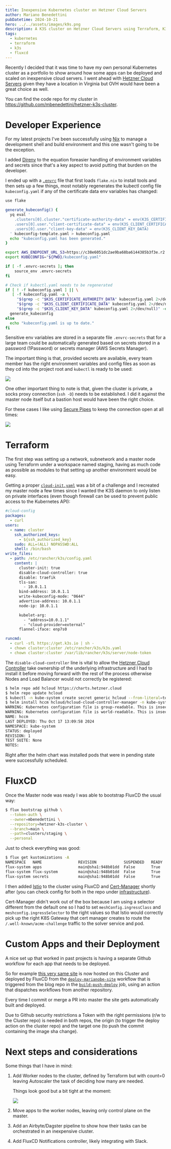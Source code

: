 ```yaml
---
title: Inexpensive Kubernetes cluster on Hetzner Cloud Servers
author: Mariano Benedettini
pubDatetime: 2024-10-21
hero: ../../assets/images/k9s.png
description: A K3S cluster on Hetzner Cloud Servers using Terraform, K3S and FluxCD.
tags:
  - kubernetes
  - terraform
  - k3s
  - fluxcd
---
```


Recently I decided that it was time to have my own personal Kubernetes cluster
as a portfolio to show around how some apps can be deployed and scaled on
inexpensive cloud servers. I went ahead with
[Hetzner Cloud Servers](https://www.hetzner.com/cloud/) given they have a
location in Virginia but OVH would have been a great choice as well.

You can find the code repo for my cluster in
https://github.com/mbenedettini/hetzner-k3s-cluster.

# Developer Experience

For my latest projects I've been successfully using [Nix](https://nixos.org/) to
manage a development shell and build environment and this one wasn't going to be
the exception.

I added [Direnv](https://direnv.net/) to the equation foreasier handling of
environment variables and secrets since that's a key aspect to avoid putting
that burden on the developer.

I ended up with a
[`.envrc`](https://github.com/mbenedettini/hetzner-k3s-cluster/blob/main/.envrc)
file that first loads `flake.nix` to install tools and then sets up a few
things, most notably regenerates the kubectl config file `kubeconfig.yaml` if
any of the certificate data env variables has changed:

```bash title=".envrc"
use flake

generate_kubeconfig() {
  yq eval '
    .clusters[0].cluster."certificate-authority-data" = env(K3S_CERTIFICATE_AUTHORITY_DATA) |
    .users[0].user."client-certificate-data" = env(K3S_CLIENT_CERTIFICATE_DATA) |
    .users[0].user."client-key-data" = env(K3S_CLIENT_KEY_DATA)
  ' kubeconfig-template.yaml > kubeconfig.yaml
  echo "kubeconfig.yaml has been generated."
}

export AWS_ENDPOINT_URL_S3=https://c38e6051dc2ae9ba68ba6144385b3f3e.r2.cloudflarestorage.com/terraform-state-hetzner-k3s-cluster
export KUBECONFIG="${PWD}/kubeconfig.yaml"

if [ -f .envrc-secrets ]; then
    source_env .envrc-secrets
fi

# Check if kubectl.yaml needs to be regenerated
if [ ! -f kubeconfig.yaml ] || \
   [ -f kubeconfig.yaml -a \
     "$(grep -c "$K3S_CERTIFICATE_AUTHORITY_DATA" kubeconfig.yaml 2>/dev/null)" -eq 0 -o \
     "$(grep -c "$K3S_CLIENT_CERTIFICATE_DATA" kubeconfig.yaml 2>/dev/null)" -eq 0 -o \
     "$(grep -c "$K3S_CLIENT_KEY_DATA" kubeconfig.yaml 2>/dev/null)" -eq 0 ]; then
  generate_kubeconfig
else
  echo "kubeconfig.yaml is up to date."
fi
```

Sensitive env variables are stored in a separate file `.envrc-secrets` that for
a large team could be automatically generated based on secrets stored in a
password (1Password) or secrets manager (AWS Secrets Manager).

The important thing is that, provided secrets are available, every team member
has the right environment variables and config files as soon as they cd into the
project root and `kubectl` is ready to be used:

![](../../assets/images/screenshots/direnv.png)

One other important thing to note is that, given the cluster is private, a socks
proxy connection (`ssh -D`) needs to be established. I did it against the master
node itself but a bastion host would have been the right choice.

For these cases I like using
[Secure Pipes](https://www.opoet.com/pyro/index.php) to keep the connection open
at all times:

![](../../assets/images/screenshots/securepipes.png)

# Terraform

The first step was setting up a network, subnetwork and a master node using
Terraform under a workspace named staging, having as much code as possible as
modules to that setting up another environment would be easy.

Getting a proper [`cloud-init.yaml`](https://cloud-init.io/) was a bit of a
challenge and I recreated my master node a few times since I wanted the K3S
daemon to only listen on private interfaces (even though firewall can be used to
prevent public access to the Kubernetes API):

```yaml title="master-cloud-init.yaml"
#cloud-config
packages:
  - curl
users:
  - name: cluster
    ssh_authorized_keys: 
      - ${ssh_authorized_key}
    sudo: ALL=(ALL) NOPASSWD:ALL
    shell: /bin/bash
write_files:
  - path: /etc/rancher/k3s/config.yaml
    content: |
      cluster-init: true
      disable-cloud-controller: true
      disable: traefik
      tls-san:
        - 10.0.1.1
      bind-address: 10.0.1.1
      write-kubeconfig-mode: "0644"
      advertise-address: 10.0.1.1
      node-ip: 10.0.1.1

      kubelet-arg:
        - "address=10.0.1.1"
        - "cloud-provider=external"
      flannel-iface: enp7s0

runcmd:
  - curl -sfL https://get.k3s.io | sh -
  - chown cluster:cluster /etc/rancher/k3s/k3s.yaml
  - chown cluster:cluster /var/lib/rancher/k3s/server/node-token
```

The `disable-cloud-controller` line is vital to allow the
[Hetzner Cloud Controller](https://github.com/hetznercloud/hcloud-cloud-controller-manager)
take ownership of the underlying infrastructure and I had to install it before
moving forward with the rest of the process otherwise Nodes and Load Balancer
would not correctly be registered:

```bash
$ helm repo add hcloud https://charts.hetzner.cloud
$ helm repo update hcloud
$ kubectl -n kube-system create secret generic hcloud --from-literal=token=$HCLOUD_TOKEN --from-literal=network=k3s-cluster
$ helm install hccm hcloud/hcloud-cloud-controller-manager -n kube-system -f hccm-values.yaml
WARNING: Kubernetes configuration file is group-readable. This is insecure. Location: /Users/mariano/work/hetzner-k3s-cluster/kubeconfig.yaml
WARNING: Kubernetes configuration file is world-readable. This is insecure. Location: /Users/mariano/work/hetzner-k3s-cluster/kubeconfig.yaml
NAME: hccm
LAST DEPLOYED: Thu Oct 17 13:09:58 2024
NAMESPACE: kube-system
STATUS: deployed
REVISION: 1
TEST SUITE: None
NOTES:
```

Right after the helm chart was installed pods that were in pending state were
successfully scheduled.

# FluxCD

Once the Master node was ready I was able to bootstrap FluxCD the usual way:

```bash
$ flux bootstrap github \
  --token-auth \
  --owner=mbenedettini \
  --repository=hetzner-k3s-cluster \
  --branch=main \
  --path=clusters/staging \
  --personal
```

Just to check everything was good:

```bash
$ flux get kustomizations -A
NAMESPACE  	NAME             	REVISION          	SUSPENDED	READY	MESSAGE
flux-system	apps             	main@sha1:948b01dd	False    	True 	Applied revision: main@sha1:948b01dd
flux-system	flux-system      	main@sha1:948b01dd	False    	True 	Applied revision: main@sha1:948b01dd
flux-system	secrets          	main@sha1:948b01dd	False    	True 	Applied revision: main@sha1:948b01dd
```

I then added [Istio](https://istio.io/) to the cluster using FluxCD and
[Cert-Manager](https://cert-manager.io/) shortly after (you can check config for
both in the repo under
[infrastructure](https://github.com/mbenedettini/hetzner-k3s-cluster/tree/main/infrastructure)).

Cert-Manager didn't work out of the box because I am using a selector different
from the default one so I had to set `meshConfig.ingressClass` and
`meshconfig.ingressSelector` to the right values so that Istio would correctly
pick up the right K8S Gateway that cert manager creates to route the
`/.well-known/acme-challenge` traffic to the solver service and pod.

# Custom Apps and their Deployment

A nice set up that worked in past projects is having a separate Github workflow
for each app that needs to be deployed.

So for example
[this very same site](https://github.com/mbenedettini/hetzner-k3s-cluster/tree/main/apps/staging/marianobe-site)
is now hosted on this Cluster and deployed by FluxCD from the
[`deploy-marianobe-site`](https://github.com/mbenedettini/hetzner-k3s-cluster/blob/main/.github/workflows/deploy-marianobe-site.yaml)
workflow that is triggered from the blog repo in the
[`build-push-deploy`](https://github.com/mbenedettini/blog/blob/master/.github/workflows/docker-build-push-deploy.yml#L38)
job, using an action that dispatches workflows from another repository.

Every time I commit or merge a PR into master the site gets automatically built
and deployed.

Due to Github security restrictions a Token with the right permissions (r/w to
the Cluster repo) is needed in both repos, the origin (to trigger the deploy
action on the cluster repo) and the target one (to push the commit containing
the image sha change).

# Next steps and considerations

Some things that I have in mind:

1. Add Worker nodes to the cluster, defined by Terraform but with count=0
   leaving Autoscaler the task of deciding how many are needed.

   Things look good but a bit tight at the moment:

   ![](../../assets/images/screenshots/k9s.png)

2. Move apps to the worker nodes, leaving only control plane on the master.
3. Add an Airbyte/Dagster pipeline to show how their tasks can be orchestrated
   in an inexpensive cluster.
4. Add FluxCD Notifications controller, likely integrating with Slack.
